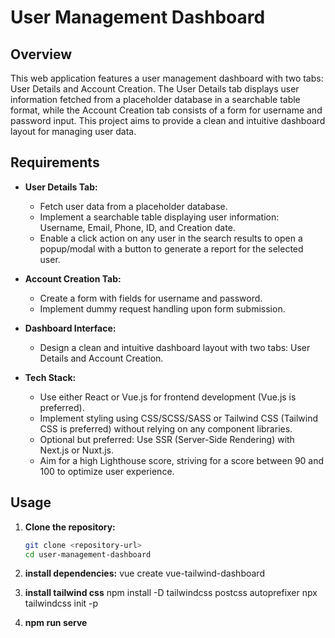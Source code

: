 # User Management Dashboard

## Overview

This web application features a user management dashboard with two tabs: User Details and Account Creation. The User Details tab displays user information fetched from a placeholder database in a searchable table format, while the Account Creation tab consists of a form for username and password input. This project aims to provide a clean and intuitive dashboard layout for managing user data.

## Requirements

- **User Details Tab:**
  - Fetch user data from a placeholder database.
  - Implement a searchable table displaying user information: Username, Email, Phone, ID, and Creation date.
  - Enable a click action on any user in the search results to open a popup/modal with a button to generate a report for the selected user.

- **Account Creation Tab:**
  - Create a form with fields for username and password.
  - Implement dummy request handling upon form submission.

- **Dashboard Interface:**
  - Design a clean and intuitive dashboard layout with two tabs: User Details and Account Creation.

- **Tech Stack:**
  - Use either React or Vue.js for frontend development (Vue.js is preferred).
  - Implement styling using CSS/SCSS/SASS or Tailwind CSS (Tailwind CSS is preferred) without relying on any component libraries.
  - Optional but preferred: Use SSR (Server-Side Rendering) with Next.js or Nuxt.js.
  - Aim for a high Lighthouse score, striving for a score between 90 and 100 to optimize user experience.

## Usage

1. **Clone the repository:**

   ```bash
   git clone <repository-url>
   cd user-management-dashboard

2. **install dependencies:**
         vue create vue-tailwind-dashboard

3. **install tailwind css**
        npm install -D tailwindcss postcss autoprefixer
        npx tailwindcss init -p

4. **npm run serve**
